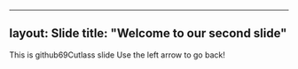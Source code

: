 ----
layout: Slide
title: "Welcome to our second slide"
----
This is github69Cutlass slide
Use the left arrow to go back!




